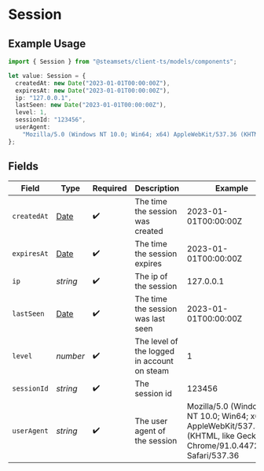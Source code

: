 # Session

## Example Usage

```typescript
import { Session } from "@steamsets/client-ts/models/components";

let value: Session = {
  createdAt: new Date("2023-01-01T00:00:00Z"),
  expiresAt: new Date("2023-01-01T00:00:00Z"),
  ip: "127.0.0.1",
  lastSeen: new Date("2023-01-01T00:00:00Z"),
  level: 1,
  sessionId: "123456",
  userAgent:
    "Mozilla/5.0 (Windows NT 10.0; Win64; x64) AppleWebKit/537.36 (KHTML, like Gecko) Chrome/91.0.4472.124 Safari/537.36",
};
```

## Fields

| Field                                                                                                               | Type                                                                                                                | Required                                                                                                            | Description                                                                                                         | Example                                                                                                             |
| ------------------------------------------------------------------------------------------------------------------- | ------------------------------------------------------------------------------------------------------------------- | ------------------------------------------------------------------------------------------------------------------- | ------------------------------------------------------------------------------------------------------------------- | ------------------------------------------------------------------------------------------------------------------- |
| `createdAt`                                                                                                         | [Date](https://developer.mozilla.org/en-US/docs/Web/JavaScript/Reference/Global_Objects/Date)                       | :heavy_check_mark:                                                                                                  | The time the session was created                                                                                    | 2023-01-01T00:00:00Z                                                                                                |
| `expiresAt`                                                                                                         | [Date](https://developer.mozilla.org/en-US/docs/Web/JavaScript/Reference/Global_Objects/Date)                       | :heavy_check_mark:                                                                                                  | The time the session expires                                                                                        | 2023-01-01T00:00:00Z                                                                                                |
| `ip`                                                                                                                | *string*                                                                                                            | :heavy_check_mark:                                                                                                  | The ip of the session                                                                                               | 127.0.0.1                                                                                                           |
| `lastSeen`                                                                                                          | [Date](https://developer.mozilla.org/en-US/docs/Web/JavaScript/Reference/Global_Objects/Date)                       | :heavy_check_mark:                                                                                                  | The time the session was last seen                                                                                  | 2023-01-01T00:00:00Z                                                                                                |
| `level`                                                                                                             | *number*                                                                                                            | :heavy_check_mark:                                                                                                  | The level of the logged in account on steam                                                                         | 1                                                                                                                   |
| `sessionId`                                                                                                         | *string*                                                                                                            | :heavy_check_mark:                                                                                                  | The session id                                                                                                      | 123456                                                                                                              |
| `userAgent`                                                                                                         | *string*                                                                                                            | :heavy_check_mark:                                                                                                  | The user agent of the session                                                                                       | Mozilla/5.0 (Windows NT 10.0; Win64; x64) AppleWebKit/537.36 (KHTML, like Gecko) Chrome/91.0.4472.124 Safari/537.36 |